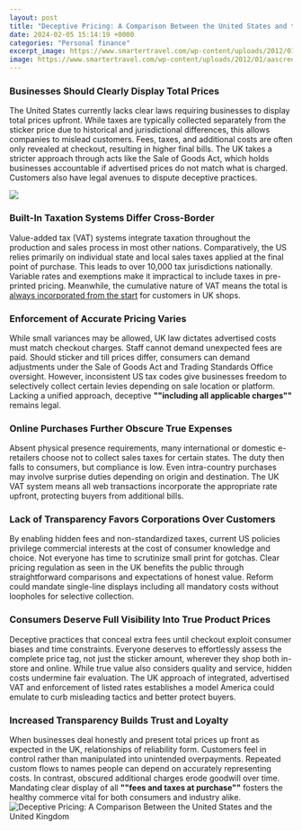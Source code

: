 ```yaml
---
layout: post
title: "Deceptive Pricing: A Comparison Between the United States and the United Kingdom"
date: 2024-02-05 15:14:19 +0000
categories: "Personal finance"
excerpt_image: https://www.smartertravel.com/wp-content/uploads/2012/01/aascreenshot1-dd.jpg
image: https://www.smartertravel.com/wp-content/uploads/2012/01/aascreenshot1-dd.jpg
---
```


### Businesses Should Clearly Display Total Prices 
The United States currently lacks clear laws requiring businesses to display total prices upfront. While taxes are typically collected separately from the sticker price due to historical and jurisdictional differences, this allows companies to mislead customers. Fees, taxes, and additional costs are often only revealed at checkout, resulting in higher final bills. The UK takes a stricter approach through acts like the Sale of Goods Act, which holds businesses accountable if advertised prices do not match what is charged. Customers also have legal avenues to dispute deceptive practices. 

![](https://fairshake.com/wp-content/uploads/2020/06/01-Image-1024x355.png)
### Built-In Taxation Systems Differ Cross-Border
Value-added tax (VAT) systems integrate taxation throughout the production and sales process in most other nations. Comparatively, the US relies primarily on individual state and local sales taxes applied at the final point of purchase. This leads to over 10,000 tax jurisdictions nationally. Variable rates and exemptions make it impractical to include taxes in pre-printed pricing. Meanwhile, the cumulative nature of VAT means the total is [always incorporated from the start](https://fistore.mysenprints.com/collection/achenbach) for customers in UK shops. 
### Enforcement of Accurate Pricing Varies 
While small variances may be allowed, UK law dictates advertised costs must match checkout charges. Staff cannot demand unexpected fees are paid. Should sticker and till prices differ, consumers can demand adjustments under the Sale of Goods Act and Trading Standards Office oversight. However, inconsistent US tax codes give businesses freedom to selectively collect certain levies depending on sale location or platform. Lacking a unified approach, deceptive **""including all applicable charges""** remains legal. 
### Online Purchases Further Obscure True Expenses
Absent physical presence requirements, many international or domestic e-retailers choose not to collect sales taxes for certain states. The duty then falls to consumers, but compliance is low. Even intra-country purchases may involve surprise duties depending on origin and destination. The UK VAT system means all web transactions incorporate the appropriate rate upfront, protecting buyers from additional bills. 
### Lack of Transparency Favors Corporations Over Customers
By enabling hidden fees and non-standardized taxes, current US policies privilege commercial interests at the cost of consumer knowledge and choice. Not everyone has time to scrutinize small print for gotchas. Clear pricing regulation as seen in the UK benefits the public through straightforward comparisons and expectations of honest value. Reform could mandate single-line displays including all mandatory costs without loopholes for selective collection.
### Consumers Deserve Full Visibility Into True Product Prices
Deceptive practices that conceal extra fees until checkout exploit consumer biases and time constraints. Everyone deserves to effortlessly assess the complete price tag, not just the sticker amount, wherever they shop both in-store and online. While true value also considers quality and service, hidden costs undermine fair evaluation. The UK approach of integrated, advertised VAT and enforcement of listed rates establishes a model America could emulate to curb misleading tactics and better protect buyers.
### Increased Transparency Builds Trust and Loyalty 
When businesses deal honestly and present total prices up front as expected in the UK, relationships of reliability form. Customers feel in control rather than manipulated into unintended overpayments. Repeated custom flows to names people can depend on accurately representing costs. In contrast, obscured additional charges erode goodwill over time. Mandating clear display of all **""fees and taxes at purchase""** fosters the healthy commerce vital for both consumers and industry alike.
![Deceptive Pricing: A Comparison Between the United States and the United Kingdom](https://www.smartertravel.com/wp-content/uploads/2012/01/aascreenshot1-dd.jpg)